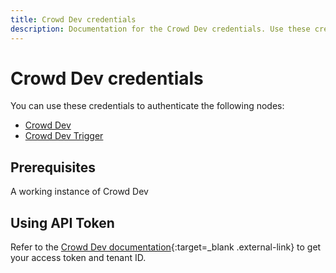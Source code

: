 ```yaml
---
title: Crowd Dev credentials
description: Documentation for the Crowd Dev credentials. Use these credentials to authenticate Crowd Dev in n8n, a workflow automation platform.
---
```


# Crowd Dev credentials

You can use these credentials to authenticate the following nodes:

* [Crowd Dev](/integrations/builtin/app-nodes/n8n-nodes-base.crowddev/)
* [Crowd Dev Trigger](/integrations/builtin/trigger-nodes/n8n-nodes-base.crowddevtrigger/)

## Prerequisites

A working instance of Crowd Dev

## Using API Token
	
Refer to the [Crowd Dev documentation](https://docs.crowd.dev/reference/getting-started-with-crowd-dev-api){:target=_blank .external-link} to get your access token and tenant ID.
